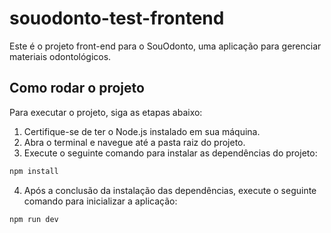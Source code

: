 # souodonto-test-frontend

Este é o projeto front-end para o SouOdonto, uma aplicação para gerenciar materiais odontológicos.

## Como rodar o projeto

Para executar o projeto, siga as etapas abaixo:

1. Certifique-se de ter o Node.js instalado em sua máquina.
2. Abra o terminal e navegue até a pasta raiz do projeto.
3. Execute o seguinte comando para instalar as dependências do projeto:

```sh
npm install
```
4. Após a conclusão da instalação das dependências, execute o seguinte comando para inicializar a aplicação:

```sh
npm run dev
```
